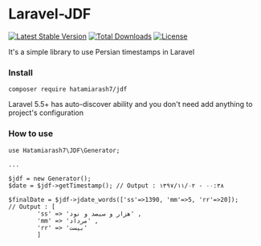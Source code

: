 # Laravel-JDF

[![Latest Stable Version](https://poser.pugx.org/hatamiarash7/jdf/v/stable)](https://packagist.org/packages/hatamiarash7/jdf) [![Total Downloads](https://poser.pugx.org/hatamiarash7/jdf/downloads)](https://packagist.org/packages/hatamiarash7/jdf) [![License](https://poser.pugx.org/hatamiarash7/jdf/license)](https://packagist.org/packages/hatamiarash7/jdf)

It's a simple library to use Persian timestamps in Laravel

### Install
`composer require hatamiarash7/jdf`

Laravel 5.5+ has auto-discover ability and you don't need add anything to project's configuration

### How to use
```
use Hatamiarash7\JDF\Generator;

...

$jdf = new Generator();
$date = $jdf->getTimestamp(); // Output : ۱۳۹۷/۱۱/۰۲ - ۰۰:۳۸

$finalDate = $jdf->jdate_words(['ss'=>1390, 'mm'=>5, 'rr'=>20]);
// Output : [
		'ss' => 'هزار و سیصد و نود' ,
		'mm' => 'مرداد' ,
		'rr' => 'بیست'
	    ]
```
